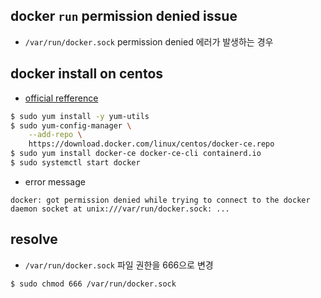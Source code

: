## docker `run` permission denied issue
+ `/var/run/docker.sock` permission denied 에러가 발생하는 경우

## docker install on centos
+ [official refference](https://docs.docker.com/engine/install/centos)
```bash
$ sudo yum install -y yum-utils
$ sudo yum-config-manager \
    --add-repo \
    https://download.docker.com/linux/centos/docker-ce.repo
$ sudo yum install docker-ce docker-ce-cli containerd.io
$ sudo systemctl start docker
```
+ error message
```
docker: got permission denied while trying to connect to the docker daemon socket at unix:///var/run/docker.sock: ...
```

## resolve
+ `/var/run/docker.sock` 파일 권한을 666으로 변경
```bash
$ sudo chmod 666 /var/run/docker.sock
```

